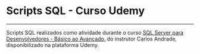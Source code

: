 # Scripts SQL - Curso Udemy
---
Scripts SQL realizados como atividade durante o curso [SQL Server para Desenvolvedores - Básico ao Avançado](https://www.udemy.com/course/curso-sql-server-e-transact-sql/?couponCode=KEEPLEARNINGBR), do instrutor Carlos Andrade, disponibilizado na plataforma Udemy.
